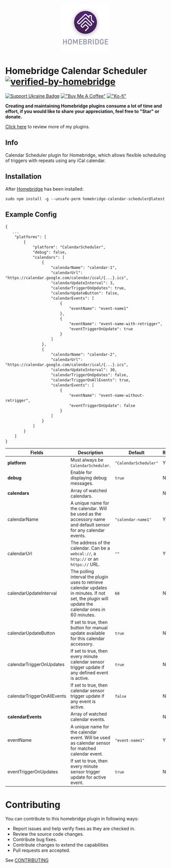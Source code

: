 <p align="center">

<img src="https://github.com/homebridge/branding/raw/master/logos/homebridge-wordmark-logo-vertical.png" width="150">

</p>

# Homebridge Calendar Scheduler [![verified-by-homebridge](https://badgen.net/badge/homebridge/verified/purple)](https://github.com/homebridge/homebridge/wiki/Verified-Plugins)

[![Support Ukraine Badge](https://bit.ly/support-ukraine-now)](https://github.com/support-ukraine/support-ukraine)
[!["Buy Me A Coffee"](https://img.shields.io/badge/buy%20me%20a%20coffee-donate-ffdd00.svg)](https://www.buymeacoffee.com/uamanager)
[!["Ko-fi"](https://img.shields.io/badge/Ko--fi-donate-ff5f5f.svg)](https://ko-fi.com/uamanager)

**Creating and maintaining Homebridge plugins consume a lot of time and effort, if you
would like to share your appreciation, feel free to "Star" or donate.**

[Click here](https://github.com/uamanager) to review more of my plugins.

## Info

Calendar Scheduler plugin for Homebridge, which allows flexible scheduling of triggers with repeats using any iCal calendar.

## Installation

After [Homebridge](https://github.com/nfarina/homebridge) has been installed:

```
sudo npm install -g --unsafe-perm homebridge-calendar-scheduler@latest
```

## Example Config

```
{
   ...
    "platforms": [
        {
            "platform": "CalendarScheduler",
            "debug": false,
            "calendars": [
                {
                    "calendarName": "calendar-1",
                    "calendarUrl": "https://calendar.google.com/calendar/ical/{...}.ics",
                    "calendarUpdateInterval": 3,
                    "calendarTriggerOnUpdates": true,
                    "calendarUpdateButton": false,
                    "calendarEvents": [
                        {
                            "eventName": "event-name1"
                        },
                        {
                            "eventName": "event-name-with-retrigger",
                            "eventTriggerOnUpdate": true
                        }
                    ]
                },
                {
                    "calendarName": "calendar-2",
                    "calendarUrl": "https://calendar.google.com/calendar/ical/{...}.ics",
                    "calendarUpdateInterval": 30,
                    "calendarTriggerOnUpdates": false,
                    "calendarTriggerOnAllEvents": true,
                    "calendarEvents": [
                        {
                            "eventName": "event-name-without-retrigger",
                            "eventTriggerOnUpdate": false
                        }
                    ]
                }
            ]
        }
    ]
}

```

| Fields                      | Description                                                                                                                                       | Default               | Required |
|-----------------------------|---------------------------------------------------------------------------------------------------------------------------------------------------|-----------------------|----------|
| **platform**                | Must always be `CalendarScheduler`.                                                                                                               | `"CalendarScheduler"` | Yes      |
| **debug**                   | Enable for displaying debug messages.                                                                                                             | `true`                | No       |
| **calendars**               | Array of watched calendars.                                                                                                                       |                       | No       |
| calendarName                | A unique name for the calendar. Will be used as the accessory name and default sensor for any calendar events.                                    | `"calendar-name1"`    | Yes      |
| calendarUrl                 | The address of the calendar. Can be a `webcal://`, a `http://` or an `https://` URL.                                                              | `""`                  | Yes      |
| calendarUpdateInterval      | The polling interval the plugin uses to retrieve calendar updates in minutes. If not set, the plugin will update the calendar ones in 60 minutes. | `60`                  | No       |
| calendarUpdateButton        | If set to true, then button for manual update available for this calendar accessory.                                                              | `true`                | No       |
| calendarTriggerOnUpdates    | If set to true, then every minute calendar sensor trigger update if any defined event is active.                                                  | `true`                | No       |
| calendarTriggerOnAllEvents  | If set to true, then calendar sensor trigger update if any event is active.                                                                       | `false`               | No       |
| **calendarEvents**          | Array of watched calendar events.                                                                                                                 |                       | No       |
| eventName                   | A unique name for the calendar event. Will be used as calendar sensor for matched calendar event.                                                 | `"event-name1"`       | Yes      |
| eventTriggerOnUpdates       | If set to true, then every minute sensor trigger update for active event.                                                                         | `true`                | No       |

# Contributing

You can contribute to this homebridge plugin in following ways:

- Report issues and help verify fixes as they are checked in.
- Review the source code changes.
- Contribute bug fixes.
- Contribute changes to extend the capabilities
- Pull requests are accepted.

See [CONTRIBUTING](https://github.com/uamanager/homebridge-calendar-scheduler/blob/master/CONTRIBUTING.md)
